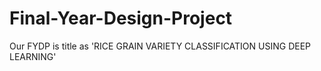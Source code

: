 # Final-Year-Design-Project
Our FYDP is title as 'RICE GRAIN VARIETY CLASSIFICATION USING DEEP LEARNING'
